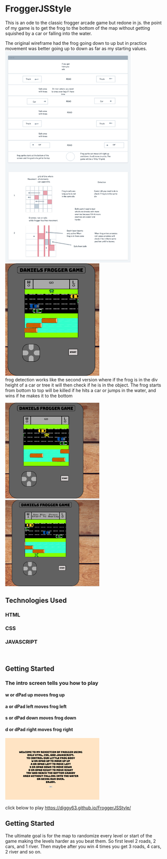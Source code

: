 <h1>FroggerJSStyle</h1>

<p style=”max-width: 600px;”>This is an ode to the classic frogger arcade game but redone in js.
the point of my game is to get the frog to the bottom of the map without 
getting squished by a car or falling into the water.</p>

The original wireframe had the frog going down to up but in practice movement was
better going up to down as far as my starting values.
<img src="images/wireframe.png" width="400">
<img src="images/screenshotStart.png" width="300">
<br>
frog detection works like the second version where if the frog is in the div height 
of a car or tree it will then check if he is in the object.
The frog starts from bottom to top will be killed if he hits a car or jumps in the water,
and wins if he makes it to the bottom

<img src="images/screenshotDead.png" width="300">
<img src="images/screenshotWin.png" width="300">
<br>
<h2>Technologies Used</h2>
<h3>HTML</h3>
<h3>CSS</h3>
<h3>JAVASCRIPT</h3>
<br>
<h2>Getting Started</h2>
<h3>The intro screen tells you how to play</h3>
<h4>w or dPad up moves frog up</h2>
<h4>a or dPad left moves frog left</h4>
<h4>s or dPad down moves frog down</h4>
<h4>d or dPad right moves frog right</h4>

<img src="images/introScreen.png" width="300">

click below to play
https://diggy63.github.io/FroggerJSStyle/

<h2>Getting Started</h2>
The ultimate goal is for the map to randomize every level or start of the game making the levels harder as you beat them. So first level 2 roads, 2 cars, and 1 river. Then maybe after you win 4 times you get 3 roads, 4 cars, 2 river and so on.

